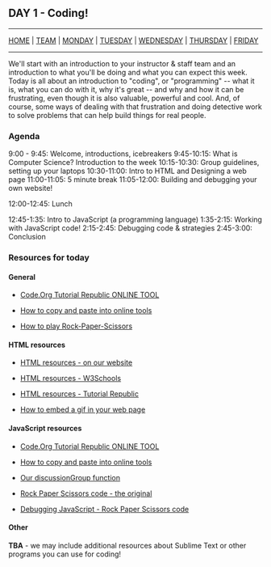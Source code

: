 ## DAY 1 - Coding!

---

[HOME](https://witny-summer-guild-2018.github.io/) |
[TEAM](instructors.md) |
[MONDAY](https://witny-summer-guild-2018.github.io/monday) |
[TUESDAY](https://witny-summer-guild-2018.github.io/tuesday) |
[WEDNESDAY](https://witny-summer-guild-2018.github.io/wednesday) |
[THURSDAY](https://witny-summer-guild-2018.github.io/thursday) |
[FRIDAY](friday.md)

---

We'll start with an introduction to your instructor & staff team and an introduction to what you'll be doing and what you can expect this week. Today is all about an introduction to "coding", or "programming" -- what it is, what you can do with it, why it's great -- and why and how it can be frustrating, even though it is also valuable, powerful and cool. And, of course, some ways of dealing with that frustration and doing detective work to solve problems that can help build things for real people.

### Agenda

9:00 - 9:45: Welcome, introductions, icebreakers
9:45-10:15: What is Computer Science? Introduction to the week
10:15-10:30: Group guidelines, setting up your laptops
10:30-11:00: Intro to HTML and Designing a web page
11:00-11:05: 5 minute break
11:05-12:00: Building and debugging your own website!

12:00-12:45: Lunch

12:45-1:35: Intro to JavaScript (a programming language)
1:35-2:15: Working with JavaScript code!
2:15-2:45: Debugging code & strategies
2:45-3:00: Conclusion


### Resources for today

#### General

* [Code.Org Tutorial Republic ONLINE TOOL](https://www.tutorialrepublic.com/codelab.php)

* [How to copy and paste into online tools](copy_and_paste.md)

* [How to play Rock-Paper-Scissors]()

#### HTML resources

* [HTML resources - on our website](html_intro.md)

* [HTML resources - W3Schools]()

* [HTML resources - Tutorial Republic]()

* [How to embed a gif in your web page](howto_gif.md)

#### JavaScript resources

* [Code.Org Tutorial Republic ONLINE TOOL]()

* [How to copy and paste into online tools]()

* [Our discussionGroup function]()

* [Rock Paper Scissors code - the original](rockpaperscissorscode.md)

* [Debugging JavaScript - Rock Paper Scissors code]()

#### Other

**TBA** - we may include additional resources about Sublime Text or other programs you can use for coding!
